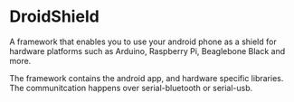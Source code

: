 DroidShield
===========

A framework that enables you to use your android phone as a shield for hardware platforms such as Arduino, Raspberry Pi, Beaglebone Black and more.

The framework contains the android app, and hardware specific libraries. The communitcation happens over serial-bluetooth or serial-usb. 


